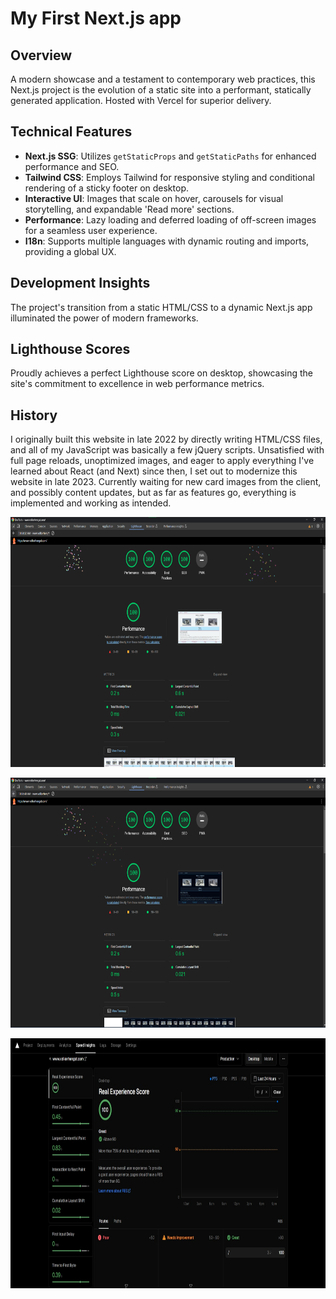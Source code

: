 # My First Next.js app

## Overview

A modern showcase and a testament to contemporary web practices, this Next.js project is the evolution of a static site into a performant, statically generated application. Hosted with Vercel for superior delivery.

## Technical Features

- **Next.js SSG**: Utilizes `getStaticProps` and `getStaticPaths` for enhanced performance and SEO.
- **Tailwind CSS**: Employs Tailwind for responsive styling and conditional rendering of a sticky footer on desktop.
- **Interactive UI**: Images that scale on hover, carousels for visual storytelling, and expandable 'Read more' sections.
- **Performance**: Lazy loading and deferred loading of off-screen images for a seamless user experience.
- **I18n**: Supports multiple languages with dynamic routing and imports, providing a global UX.

## Development Insights

The project's transition from a static HTML/CSS to a dynamic Next.js app illuminated the power of modern frameworks.

## Lighthouse Scores

Proudly achieves a perfect Lighthouse score on desktop, showcasing the site's commitment to excellence in web performance metrics.

## History

I originally built this website in late 2022 by directly writing HTML/CSS files, and all of my JavaScript was basically a few jQuery scripts.
Unsatisfied with full page reloads, unoptimized images, and eager to apply everything I've learned about React (and Next) since then, I set out to modernize this website in late 2023.
Currently waiting for new card images from the client, and possibly content updates, but as far as features go, everything is implemented and working as intended.
<p align="center">
  <img src="https://raw.githubusercontent.com/Lykoskia/next-pages-volker/master/LH1.png" alt="Lighthouse report1" width="800" height="400"/>
</p>
<p align="center">
  <img src="https://raw.githubusercontent.com/Lykoskia/next-pages-volker/master/LH2.png" alt="Lighthouse report 2" width="800" height="400"/>
</p>
<p align="center">
  <img src="https://raw.githubusercontent.com/Lykoskia/next-pages-volker/master/RES.jpg" alt="Vercel Real Experience Score report" width="800" height="400"/>
</p>
